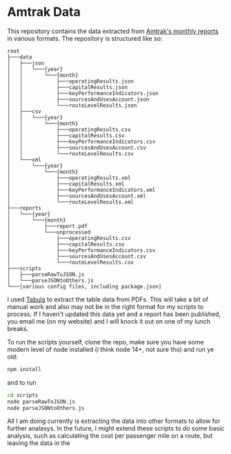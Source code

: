 # Amtrak Data
This repository contains the data extracted from [Amtrak's monthly reports](https://www.amtrak.com/reports-documents) in various formats. The repository is structured like so:

```
root
├───data
│   ├───json
│   │   └───{year}
│   │       └───{month}
│   │           ├───operatingResults.json
│   │           ├───capitalResults.json
│   │           ├───keyPerformanceIndicators.json
│   │           ├───sourcesAndUsesAccount.json
│   │           └───routeLevelResults.json
│   ├───csv
│   │   └───{year}
│   │       └───{month}
│   │           ├───operatingResults.csv
│   │           ├───capitalResults.csv
│   │           ├───keyPerformanceIndicators.csv
│   │           ├───sourcesAndUsesAccount.csv
│   │           └───routeLevelResults.csv
│   └───xml
│       └───{year}
│           └───{month}
│               ├───operatingResults.xml
│               ├───capitalResults.xml
│               ├───keyPerformanceIndicators.xml
│               ├───sourcesAndUsesAccount.xml
│               └───routeLevelResults.xml
├───reports
│   └───{year}
│       └───{month}
│           ├───report.pdf
│           └───unprocessed
│               ├───operatingResults.csv
│               ├───capitalResults.csv
│               ├───keyPerformanceIndicators.csv
│               ├───sourcesAndUsesAccount.csv
│               └───routeLevelResults.csv
├───scripts
│   ├───parseRawToJSON.js
│   └───parseJSONtoOthers.js
└───[various config files, including package.json]
```

I used [Tabula](https://tabula.technology/) to extract the table data from PDFs. This will take a bit of manual work and also may not be in the right format for my scripts to process. If I haven't updated this data yet and a report has been published, you email me (on my website) and I will knock it out on one of my lunch breaks.

To run the scripts yourself, clone the repo, make sure you have some modern level of node installed (i think node 14+, not sure tho) and run ye old:

```bash
npm install
```
and to run 

```bash
cd scripts
node parseRawToJSON.js
node parseJSONtoOthers.js
```

All I am doing currently is extracting the data into other formats to allow for further analasys. In the future, I might extend these scripts to do some basic analysis, such as calculating the cost per passenger mile on a route, but leaving the data in the 